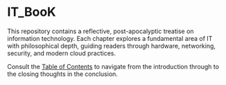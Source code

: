 # IT_BooK

This repository contains a reflective, post-apocalyptic treatise on information technology. Each chapter explores a fundamental area of IT with philosophical depth, guiding readers through hardware, networking, security, and modern cloud practices.

Consult the [Table of Contents](Table_of_Contents.md) to navigate from the introduction through to the closing thoughts in the conclusion.
